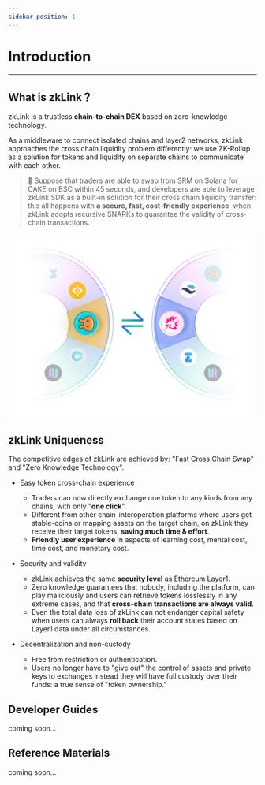 ```yaml
---
sidebar_position: 1
---
```

# Introduction

---

## What is zkLink？

zkLink is a trustless **chain-to-chain DEX** based on zero-knowledge technology.

As a middleware to connect isolated chains and layer2 networks, zkLink approaches the cross chain liquidity problem differently: we use ZK-Rollup as a solution for tokens and liquidity on separate chains to communicate with each other.

<div className="cancel-md-margin">

> **🥇** Suppose that traders are able to swap from SRM on Solana for CAKE on BSC within 45 seconds, and developers are able to leverage zkLink SDK as a built-in solution for their cross chain liquidity transfer: this all happens with **a secure, fast, cost-friendly experience**, when zkLink adopts recursive SNARKs to guarantee the validity of cross-chain transactions.

</div>

<div className="cancel-md-margin cancel-img">

![zkLink Layer2 Network](../static/img/swap1.png)

</div>

<div className="cancel-md-margin">

## zkLink Uniqueness

</div>

The competitive edges of zkLink are achieved by: "Fast Cross Chain Swap" and "Zero Knowledge Technology".

  - <span className="highlight">Easy token cross-chain experience</span>

    + Traders can now directly exchange one token to any kinds from any chains, with only "**one click**".
    + Different from other chain-interoperation platforms where users get stable-coins or mapping assets on the target chain, on zkLink they receive their target tokens, **saving much time & effort**.  
    + **Friendly user experience** in aspects of learning cost, mental cost, time cost, and monetary cost.

  - <span className="highlight">Security and validity</span>

    + zkLink achieves the same **security level** as Ethereum Layer1.
    + Zero knowledge guarantees that nobody, including the platform, can play maliciously and users can retrieve tokens losslessly in any extreme cases, and that **cross-chain transactions are always valid**.
    + Even the total data loss of zkLink can not endanger capital safety when users can always **roll back** their account states based on Layer1 data under all circumstances.

  - <span className="highlight">Decentralization and non-custody</span>

    + Free from restriction or authentication.
    + Users no longer have to "give out" the control of assets and private keys to exchanges instead they will have full custody over their funds: a true sense of "token ownership."


## Developer Guides
coming soon...

## Reference Materials
coming soon...
